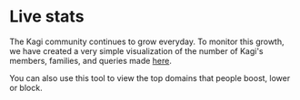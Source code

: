 # Live stats

The Kagi community continues to grow everyday. To monitor this growth, we have created a very simple visualization of the number of Kagi's members, families, and queries made [here](https://kagi.com/stats).

You can also use this tool to view the top domains that people boost, lower or block.
